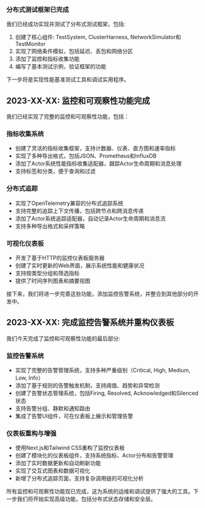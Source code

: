 

### 分布式测试框架已完成

我们已经成功实现并测试了分布式测试框架，包括:

1. 创建了核心组件: TestSystem, ClusterHarness, NetworkSimulator和TestMonitor
2. 实现了网络条件模拟，包括延迟、丢包和网络分区
3. 添加了监控和指标收集功能
4. 编写了基本测试示例，验证框架的功能

下一步将是实现性能基准测试工具和调试实用程序。

## 2023-XX-XX: 监控和可观察性功能完成

我们已经实现了完整的监控和可观察性功能，包括：

### 指标收集系统

- 创建了灵活的指标收集框架，支持计数器、仪表、直方图和速率指标
- 实现了多种导出格式，包括JSON、Prometheus和InfluxDB
- 添加了Actor系统性能指标收集适配器，跟踪Actor生命周期和消息处理
- 支持标签和分类，便于查询和过滤

### 分布式追踪

- 实现了OpenTelemetry兼容的分布式追踪系统
- 支持完整的追踪上下文传播，包括跨节点和跨消息传递
- 添加了Actor系统追踪适配器，自动记录Actor生命周期和消息流
- 支持多种导出格式和采样策略

### 可视化仪表板

- 开发了基于HTTP的监控仪表板服务器
- 创建了实时更新的Web界面，展示系统性能和健康状况
- 支持按类型分组和筛选指标
- 提供了时间序列图表和摘要视图

接下来，我们将进一步完善这些功能，添加监控告警系统，并整合到其他部分的开发中。

## 2023-XX-XX: 完成监控告警系统并重构仪表板

我们今天完成了监控和可观察性功能的最后部分:

### 监控告警系统

- 实现了完整的告警管理系统，支持多种严重级别（Critical, High, Medium, Low, Info）
- 添加了基于规则的告警触发机制，支持阈值、趋势和异常检测
- 创建了告警状态管理系统，包括Firing, Resolved, Acknowledged和Silenced状态
- 支持告警分组、静默和通知路由
- 集成了告警UI组件，可在仪表板上展示和管理告警

### 仪表板重构与增强

- 使用Next.js和Tailwind CSS重构了监控仪表板
- 创建了模块化的仪表板组件，支持系统指标、Actor分布和告警管理
- 添加了实时数据更新和自动刷新功能
- 实现了交互式图表和数据可视化
- 新增了分布式追踪页面，支持复杂调用链的可视化分析

所有监控和可观察性功能现已完成，这为系统的运维和调试提供了强大的工具。下一步我们将开始实现高级功能，包括分布式状态存储和安全层。

